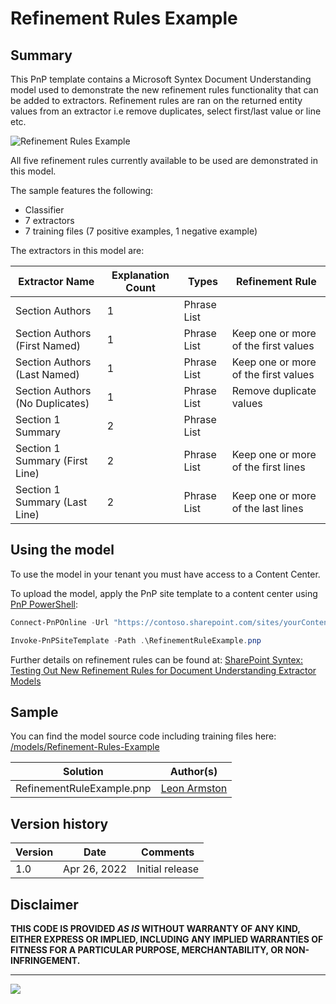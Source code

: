 # Refinement Rules Example

## Summary

This PnP template contains a Microsoft Syntex Document Understanding model used to demonstrate the new refinement rules functionality that can be added to extractors.
Refinement rules are ran on the returned entity values from an extractor i.e remove duplicates, select first/last value or line etc.

![Refinement Rules Example](assets/training-file-example.png)

All five refinement rules currently available to be used are demonstrated in this model.

The sample features the following:

- Classifier
- 7 extractors
- 7 training files (7 positive examples, 1 negative example)

The extractors in this model are:

Extractor Name|Explanation Count|Types|Refinement Rule
--------------|-----------------|-----------------|-----------------
Section Authors|1|Phrase List| 
Section Authors (First Named)|1|Phrase List| Keep one or more of the first values
Section Authors (Last Named)|1|Phrase List| Keep one or more of the first values
Section Authors (No Duplicates)|1|Phrase List| Remove duplicate values
Section 1 Summary|2|Phrase List|
Section 1 Summary (First Line)|2|Phrase List| Keep one or more of the first lines
Section 1 Summary (Last Line)|2|Phrase List| Keep one or more of the last lines

## Using the model

To use the model in your tenant you must have access to a Content Center.

To upload the model, apply the PnP site template to a content center using [PnP PowerShell](https://pnp.github.io/powershell/):

```powershell
Connect-PnPOnline -Url "https://contoso.sharepoint.com/sites/yourContentCenter"

Invoke-PnPSiteTemplate -Path .\RefinementRuleExample.pnp
```

Further details on refinement rules can be found at: [SharePoint Syntex: Testing Out New Refinement Rules for Document Understanding Extractor Models](https://www.leonarmston.com/2022/04/sharepoint-syntex-testing-out-new-refinement-rules-for-document-understanding-extractor-models/)

## Sample

You can find the model source code including training files here: [/models/Refinement-Rules-Example](https://github.com/pnp/syntex-samples/tree/main/models/Refinement-Rules-Example)

Solution|Author(s)
--------|---------
RefinementRuleExample.pnp | [Leon Armston](https://github.com/LeonArmston)

## Version history

Version|Date|Comments
-------|----|--------
1.0|Apr 26, 2022 |Initial release

## Disclaimer

**THIS CODE IS PROVIDED *AS IS* WITHOUT WARRANTY OF ANY KIND, EITHER EXPRESS OR IMPLIED, INCLUDING ANY IMPLIED WARRANTIES OF FITNESS FOR A PARTICULAR PURPOSE, MERCHANTABILITY, OR NON-INFRINGEMENT.**

---
<img src="https://telemetry.sharepointpnp.com/syntex-samples/models/Refinement-Rules-Example" />
